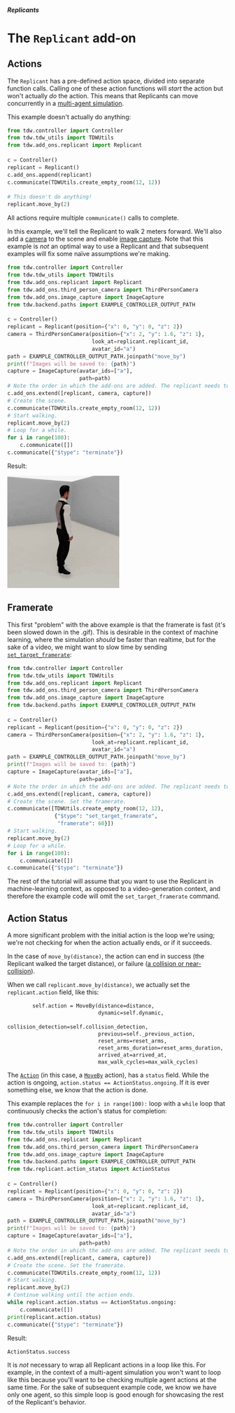 ##### Replicants

# The `Replicant` add-on



## Actions

The `Replicant` has a pre-defined action space, divided into separate function calls. Calling one of these action functions will *start* the action but won't actually *do* the action. This means that Replicants can move concurrently in a [multi-agent simulation](../multi_agent/overview.md).

This example doesn't actually do anything:

```python
from tdw.controller import Controller
from tdw.tdw_utils import TDWUtils
from tdw.add_ons.replicant import Replicant

c = Controller()
replicant = Replicant()
c.add_ons.append(replicant)
c.communicate(TDWUtils.create_empty_room(12, 12))

# This doesn't do anything!
replicant.move_by(2)
```

All actions require multiple `communicate()` calls to complete.

In this example, we'll tell the Replicant to walk 2 meters forward. We'll also add a [camera](../core_concepts/add_ons/md) to the scene and enable [image capture](../core_concepts/images.md). Note that this example is *not* an optimal way to use a Replicant and that subsequent examples will fix some naïve assumptions we're making. 

```python
from tdw.controller import Controller
from tdw.tdw_utils import TDWUtils
from tdw.add_ons.replicant import Replicant
from tdw.add_ons.third_person_camera import ThirdPersonCamera
from tdw.add_ons.image_capture import ImageCapture
from tdw.backend.paths import EXAMPLE_CONTROLLER_OUTPUT_PATH

c = Controller()
replicant = Replicant(position={"x": 0, "y": 0, "z": 2})
camera = ThirdPersonCamera(position={"x": 2, "y": 1.6, "z": 1},
                           look_at=replicant.replicant_id,
                           avatar_id="a")
path = EXAMPLE_CONTROLLER_OUTPUT_PATH.joinpath("move_by")
print(f"Images will be saved to: {path}")
capture = ImageCapture(avatar_ids=["a"],
                       path=path)
# Note the order in which the add-ons are added. The replicant needs to be first so that the camera can look at it.
c.add_ons.extend([replicant, camera, capture])
# Create the scene.
c.communicate(TDWUtils.create_empty_room(12, 12))
# Start walking.
replicant.move_by(2)
# Loop for a while.
for i in range(100):
    c.communicate([])
c.communicate({"$type": "terminate"})
```

Result:

![](images/move_by.gif)

## Framerate

This first "problem" with the above example is that the framerate is fast (it's been slowed down in the .gif). This is desirable in the context of machine learning, where the simulation *should* be faster than realtime, but for the sake of a video, we might want to slow time by sending [`set_target_framerate`](../../api/command_api.md#set_target_framerate):

```python
from tdw.controller import Controller
from tdw.tdw_utils import TDWUtils
from tdw.add_ons.replicant import Replicant
from tdw.add_ons.third_person_camera import ThirdPersonCamera
from tdw.add_ons.image_capture import ImageCapture
from tdw.backend.paths import EXAMPLE_CONTROLLER_OUTPUT_PATH

c = Controller()
replicant = Replicant(position={"x": 0, "y": 0, "z": 2})
camera = ThirdPersonCamera(position={"x": 2, "y": 1.6, "z": 1},
                           look_at=replicant.replicant_id,
                           avatar_id="a")
path = EXAMPLE_CONTROLLER_OUTPUT_PATH.joinpath("move_by")
print(f"Images will be saved to: {path}")
capture = ImageCapture(avatar_ids=["a"],
                       path=path)
# Note the order in which the add-ons are added. The replicant needs to be first so that the camera can look at it.
c.add_ons.extend([replicant, camera, capture])
# Create the scene. Set the framerate.
c.communicate([TDWUtils.create_empty_room(12, 12),
               {"$type": "set_target_framerate",
                "framerate": 60}])
# Start walking.
replicant.move_by(2)
# Loop for a while.
for i in range(100):
    c.communicate([])
c.communicate({"$type": "terminate"})
```

The rest of the tutorial will assume that you want to use the Replicant in machine-learning context, as opposed to a video-generation context, and therefore the example code will omit the `set_target_framerate` command.

## Action Status

A more significant problem with the initial action is the loop we're using; we're not checking for when the action actually ends, or if it succeeds.

In the case of `move_by(distance)`, the action can end in success (the Replicant walked the target distance), or failure ([a collision or near-collision](movement.md)).

When we call `replicant.move_by(distance)`, we actually set the `replicant.action` field, like this:

```
        self.action = MoveBy(distance=distance,
                             dynamic=self.dynamic,
                             collision_detection=self.collision_detection,
                             previous=self._previous_action,
                             reset_arms=reset_arms,
                             reset_arms_duration=reset_arms_duration,
                             arrived_at=arrived_at,
                             max_walk_cycles=max_walk_cycles)
```

The [`Action`](../../python/replicant/actions/action.md) (in this case, a [`MoveBy`](../../python/replicant/actions/move_by.md) action), has a `status` field. While the action is ongoing, `action.status == ActionStatus.ongoing`. If it is ever something else, we know that the action is done.

This example replaces the `for i in range(100):` loop with a `while` loop that continuously checks the action's status for completion:

```python
from tdw.controller import Controller
from tdw.tdw_utils import TDWUtils
from tdw.add_ons.replicant import Replicant
from tdw.add_ons.third_person_camera import ThirdPersonCamera
from tdw.add_ons.image_capture import ImageCapture
from tdw.backend.paths import EXAMPLE_CONTROLLER_OUTPUT_PATH
from tdw.replicant.action_status import ActionStatus

c = Controller()
replicant = Replicant(position={"x": 0, "y": 0, "z": 2})
camera = ThirdPersonCamera(position={"x": 2, "y": 1.6, "z": 1},
                           look_at=replicant.replicant_id,
                           avatar_id="a")
path = EXAMPLE_CONTROLLER_OUTPUT_PATH.joinpath("move_by")
print(f"Images will be saved to: {path}")
capture = ImageCapture(avatar_ids=["a"],
                       path=path)
# Note the order in which the add-ons are added. The replicant needs to be first so that the camera can look at it.
c.add_ons.extend([replicant, camera, capture])
# Create the scene. Set the framerate.
c.communicate(TDWUtils.create_empty_room(12, 12))
# Start walking.
replicant.move_by(2)
# Continue walking until the action ends.
while replicant.action.status == ActionStatus.ongoing:
    c.communicate([])
print(replicant.action.status)
c.communicate({"$type": "terminate"})
```

Result:

```
ActionStatus.success
```

It is *not* necessary to wrap all Replicant actions in a loop like this. For example, in the context of a multi-agent simulation you won't want to loop like this because you'll want to be checking multiple agent actions at the same time. For the sake of subsequent example code, we know we have only one agent, so this simple loop is good enough for showcasing the rest of the Replicant's behavior.